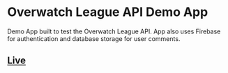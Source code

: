 # Overwatch League API Demo App

Demo App built to test the Overwatch League API. App also uses Firebase for authentication and database storage for user comments.

<a href="https://personal-website-90ee7.web.app/"><h2>Live</h2></a>
